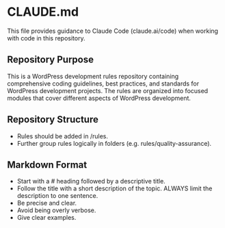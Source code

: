 # CLAUDE.md

This file provides guidance to Claude Code (claude.ai/code) when working with code in this repository.

## Repository Purpose

This is a WordPress development rules repository containing comprehensive coding guidelines, best practices, and standards for WordPress development projects. The rules are organized into focused modules that cover different aspects of WordPress development.

## Repository Structure

* Rules should be added in /rules. 
* Further group rules logically in folders (e.g. rules/quality-assurance).

## Markdown Format

* Start with a # heading followed by a descriptive title.
* Follow the title with a short description of the topic. ALWAYS limit the description to one sentence.
* Be precise and clear.
* Avoid being overly verbose.
* Give clear examples.
